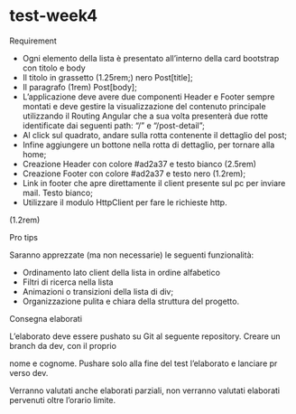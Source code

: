 # test-week4

Requirement

- Ogni elemento della lista è presentato all’interno della card bootstrap con titolo e body
- Il titolo in grassetto (1.25rem;) nero Post[title];
- Il paragrafo (1rem) Post[body];
- L’applicazione deve avere due componenti Header e Footer sempre montati e deve gestire la visualizzazione del contenuto principale utilizzando il Routing Angular che a sua volta presenterà due rotte identificate dai seguenti path: “/” e “/post-detail”;
- Al click sul quadrato, andare sulla rotta contenente il dettaglio del post;
- Infine aggiungere un bottone nella rotta di dettaglio, per tornare alla home;
- Creazione Header con colore #ad2a37 e testo bianco (2.5rem)
- Creazione Footer con colore #ad2a37 e testo nero (1.2rem);
- Link in footer che apre direttamente il client presente sul pc per inviare mail. Testo bianco;
- Utilizzare il modulo HttpClient per fare le richieste http.

(1.2rem)

Pro tips

Saranno apprezzate (ma non necessarie) le seguenti funzionalità:

- Ordinamento lato client della lista in ordine alfabetico
- Filtri di ricerca nella lista
- Animazioni o transizioni della lista di div;
- Organizzazione pulita e chiara della struttura del progetto.

Consegna elaborati

L’elaborato deve essere pushato su Git al seguente repository. Creare un branch da dev, con il proprio

nome e cognome. Pushare solo alla fine del test l’elaborato e lanciare pr verso dev.

Verranno valutati anche elaborati parziali, non verranno valutati elaborati pervenuti oltre l’orario limite.



